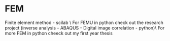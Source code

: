 # FEM
Finite element method - scilab \\
For FEMU in python check out the research project (inverse analysis - ABAQUS - Digital image correlation - python)\\
For more FEM in python cheeck out my first year thesis
